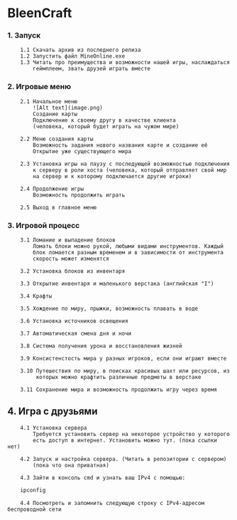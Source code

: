 #	BleenCraft

### 1. Запуск
        1.1 Скачать архив из последнего релиза
        1.2 Запустить файл MineOnline.exe
        1.3 Читать про преимущества и возможности нашей игры, наслаждаться 
            геймплеем, звать друзей играть вместе

### 2. Игровые меню
        2.1 Начальное меню 
            ![Alt text](image.png)
            Создание карты
            Подключение к своему другу в качестве клиента 
            (человека, который будет играть на чужом мире)
    
        2.2 Меню создания карты 
            Возможность задания нового названия карте и создание её
            Открытие уже существующего мира

        2.3 Установка игры на паузу с последующей возможностью подключения  
            к серверу в роли хоста (человека, который отправляет свой мир 
            на сервер и к которому подключается другие игроки)

        2.4 Продолжение игры
            Возможность продолжить играть

        2.5 Выход в главное меню

### 3. Игровой процесс
        3.1 Ломание и выпадение блоков
            Ломать блоки можно рукой, любыми видами инструментов. Каждый 
            блок ломается разным временем и в зависимости от инструмента 
            скорость может изменятся

        3.2 Установка блоков из инвентаря

        3.3 Открытие инвентаря и маленького верстака (английская "I")

        3.4 Крафты

        3.5 Хождение по миру, прыжки, возможность плавать в воде
        
        3.6 Установка источников освещения
        
        3.7 Автоматическая смена дня и ночи
        
        3.8 Система получения урона и восстановления жизней
        
        3.9 Консистенстость мира у разных игроков, если они играют вместе
        
        3.10 Путешествия по миру, в поисках красивых шахт или ресурсов, из 
             которых можно крафтить различные предметы в верстаке

        3.11 Сохранение мира и возможность продолжить игру через время

## 4. Игра с друзьями
        4.1 Установка сервера
            Требуется установить сервер на некоторое устройство у которого
            есть доступ в интернет. Установить можно тут. (пока ссылки нет)

        4.2 Запуск и настройка сервера. (Читать в репозитории с сервером)
            (пока что она приватная)

        4.3 Зайти в консоль cmd и узнать ваш IPv4 с помощью: 
```cmd
    ipconfig
```
        4.4 Посмотреть и запомнить следующую строку c IPv4-адресом беспроводной сети
